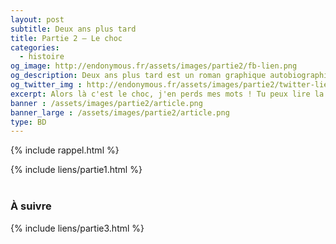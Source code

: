 ```yaml
---
layout: post
subtitle: Deux ans plus tard
title: Partie 2 – Le choc
categories:
  - histoire
og_image: http://endonymous.fr/assets/images/partie2/fb-lien.png
og_description: Deux ans plus tard est un roman graphique autobiographique sur l'endométriose.
og_twitter_img : http://endonymous.fr/assets/images/partie2/twitter-lien.png
excerpt: Alors là c'est le choc, j'en perds mes mots ! Tu peux lire la partie deux de <em>Deux ans plus tard</em> pour avoir la suite de l'histoire ! Bonne lecture !
banner : /assets/images/partie2/article.png
banner_large : /assets/images/partie2/article.png
type: BD
---
```


{% include rappel.html %}
<div class="flex-link">
{% include liens/partie1.html %}
</div>

<img src="/assets/images/partie2/02- (1).png" alt="">
<img src="/assets/images/partie2/02- (2).png" alt="">
<img src="/assets/images/partie2/02- (3).png" alt="">
<img src="/assets/images/partie2/02- (4).png" alt="">
<img src="/assets/images/partie2/02- (5).png" alt="">
<img src="/assets/images/partie2/02- (6).png" alt="">
<img src="/assets/images/partie2/02- (7).png" alt="">
<img src="/assets/images/partie2/02- (8).png" alt="">
<img src="/assets/images/partie2/02- (9).png" alt="">
<img src="/assets/images/partie2/02- (10).png" alt="">
<img src="/assets/images/partie2/02- (11).png" alt="">
<img src="/assets/images/partie2/02- (12).png" alt="">

<h3>À suivre</h3>

<div class="flex-link">{% include liens/partie3.html %}</div>
